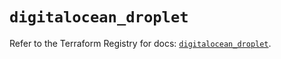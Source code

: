 # `digitalocean_droplet`

Refer to the Terraform Registry for docs: [`digitalocean_droplet`](https://registry.terraform.io/providers/digitalocean/digitalocean/2.50.0/docs/resources/droplet).
